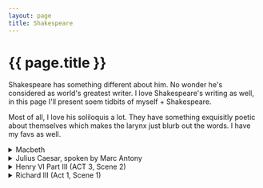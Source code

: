 ```yaml
---
layout: page
title: Shakespeare
---
```

<h1 class="center">{{ page.title }}</h1>

Shakespeare has something different about him. No wonder he's considered as world's greatest writer. I love Shakespeare's writing as well, in this page I'll present soem tidbits of myself + Shakespeare.

Most of all, I love his soliloquis a lot. They have something exquisitly poetic about themselves which makes the larynx just blurb out the words. I have my favs as well. 
<details>
  <summary>Macbeth</summary>
<pre>
  Tomorrow, and tomorrow, and tomorrow,
  Creeps in this petty pace from day to day,
  To the last syllable of recorded time;
  And all our yesterdays have lighted fools
  The way to dusty death. Out, out, brief candle!
  Life's but a walking shadow, a poor player,
  That struts and frets his hour upon the stage,
  And then is heard no more. It is a tale
  Told by an idiot, full of sound and fury,
  Signifying nothing.
</pre>
</details>
<details>
<summary>Julius Caesar, spoken by Marc Antony</summary>
  <pre>
  Friends, Romans, countrymen, lend me your ears;
  I come to bury Caesar, not to praise him.
  The evil that men do lives after them;
  The good is oft interred with their bones;
  So let it be with Caesar. The noble Brutus
  Hath told you Caesar was ambitious:
  If it were so, it was a grievous fault,
  And grievously hath Caesar answer’d it.
  Here, under leave of Brutus and the rest–
  For Brutus is an honourable man;
  So are they all, all honourable men–
  Come I to speak in Caesar’s funeral.
  He was my friend, faithful and just to me:
  But Brutus says he was ambitious;
  And Brutus is an honourable man.
  He hath brought many captives home to Rome
  Whose ransoms did the general coffers fill:
  Did this in Caesar seem ambitious?
  When that the poor have cried, Caesar hath wept:
  Ambition should be made of sterner stuff:
  Yet Brutus says he was ambitious;
  And Brutus is an honourable man.
  You all did see that on the Lupercal
  I thrice presented him a kingly crown,
  Which he did thrice refuse: was this ambition?
  Yet Brutus says he was ambitious;
  And, sure, he is an honourable man.
  I speak not to disprove what Brutus spoke,
  But here I am to speak what I do know.
  You all did love him once, not without cause:
  What cause withholds you then, to mourn for him?
  O judgment! thou art fled to brutish beasts,
  And men have lost their reason. Bear with me;
  My heart is in the coffin there with Caesar,
  And I must pause till it come back to me.
  </pre>
  </details>
<details>
  <summary>Henry VI Part III (ACT 3, Scene 2)</summary>
  <pre>
  I'll make my heaven to dream upon the crown,
  And, whiles I live, to account this world but hell,
  Until my mis-shaped trunk that bears this head
  Be round impaled with a glorious crown.
  And yet I know not how to get the crown,
  For many lives stand between me and home:
  And I,--like one lost in a thorny wood,
  That rends the thorns and is rent with the thorns,
  Seeking a way and straying from the way;
  Not knowing how to find the open air,
  But toiling desperately to find it out,--
  Torment myself to catch the English crown:
  And from that torment I will free myself,
  Or hew my way out with a bloody axe.
  Why, I can smile, and murder whiles I smile,
  And cry 'Content' to that which grieves my heart,
  And wet my cheeks with artificial tears,
  And frame my face to all occasions.
  I'll drown more sailors than the mermaid shall;
  I'll slay more gazers than the basilisk;
  I'll play the orator as well as Nestor,
  Deceive more slily than Ulysses could,
  And, like a Sinon, take another Troy.
  I can add colours to the chameleon,
  Change shapes with Proteus for advantages,
  And set the murderous Machiavel to school.
  Can I do this, and cannot get a crown?
  Tut, were it farther off, I'll pluck it down.
  </pre>
</details>

<details>
  <summary>Richard III (Act 1, Scene 1)</summary>
  <pre>
  Now is the winter of our discontent
  Made glorious summer by this sun of York;
  And all the clouds that lour’d upon our house
  In the deep bosom of the ocean buried.
  Now are our brows bound with victorious wreaths;
  Our bruised arms hung up for monuments;
  Our stern alarums changed to merry meetings,
  Our dreadful marches to delightful measures.
  Grim-visaged war hath smooth’d his wrinkled front;
  And now, instead of mounting barded steeds
  To fright the souls of fearful adversaries,
  He capers nimbly in a lady’s chamber
  To the lascivious pleasing of a lute.
  But I, that am not shaped for sportive tricks,
  Nor made to court an amorous looking-glass;
  I, that am rudely stamp’d, and want love’s majesty
  To strut before a wanton ambling nymph;
  I, that am curtail’d of this fair proportion,
  Cheated of feature by dissembling nature,
  Deformed, unfinish’d, sent before my time
  Into this breathing world, scarce half made up,
  And that so lamely and unfashionable
  That dogs bark at me as I halt by them;
  Why, I, in this weak piping time of peace,
  Have no delight to pass away the time,
  Unless to spy my shadow in the sun
  And descant on mine own deformity:
  And therefore, since I cannot prove a lover,
  To entertain these fair well-spoken days,
  I am determined to prove a villain
  And hate the idle pleasures of these days.
  Plots have I laid, inductions dangerous,
  By drunken prophecies, libels and dreams,
  To set my brother Clarence and the king
  In deadly hate the one against the other:
  And if King Edward be as true and just
  As I am subtle, false and treacherous,
  This day should Clarence closely be mew’d up,
  About a prophecy, which says that ‘G’
  Of Edward’s heirs the murderer shall be.
  Dive, thoughts, down to my soul:
  </pre>
</details>

